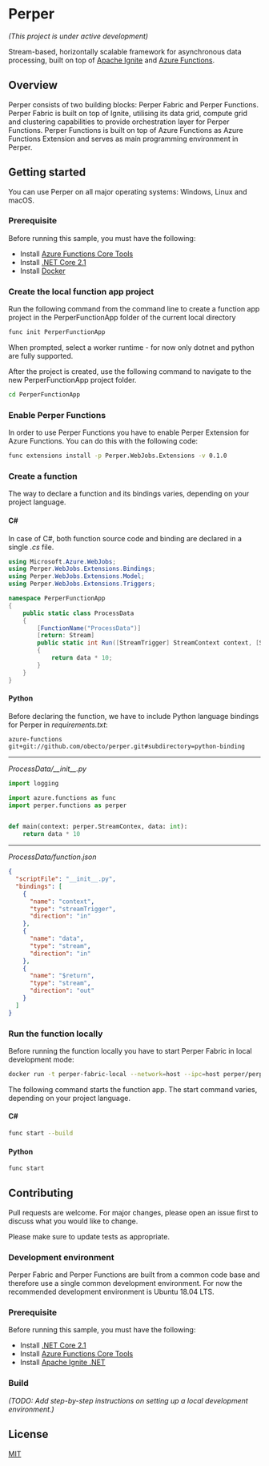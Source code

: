 # Perper
*(This project is under active development)*

Stream-based, horizontally scalable framework for asynchronous data processing, built on top of [Apache Ignite](https://ignite.apache.org/) and [Azure Functions](https://azure.microsoft.com/en-us/services/functions/).

## Overview

Perper consists of two building blocks: Perper Fabric and Perper Functions. Perper Fabric is built on top of Ignite, utilising its data grid, compute grid and clustering capabilities to provide orchestration layer for Perper Functions. Perper Functions is built on top of Azure Functions as Azure Functions Extension and serves as main programming environment in Perper.

## Getting started

You can use Perper on all major operating systems: Windows, Linux and macOS.

### Prerequisite

Before running this sample, you must have the following:

- Install [Azure Functions Core Tools](https://docs.microsoft.com/en-us/azure/azure-functions/functions-run-local#v2)
- Install [.NET Core 2.1](https://dotnet.microsoft.com/download/dotnet-core/2.1)
- Install [Docker](https://docs.docker.com/install/)

### Create the local function app project

Run the following command from the command line to create a function app project in the PerperFunctionApp folder of the current local directory

```bash
func init PerperFunctionApp
```

When prompted, select a worker runtime - for now only dotnet and python are fully supported.

After the project is created, use the following command to navigate to the new PerperFunctionApp project folder.

```bash
cd PerperFunctionApp
```

### Enable Perper Functions

In order to use Perper Functions you have to enable Perper Extension for Azure Functions. You can do this with the following code:

```bash
func extensions install -p Perper.WebJobs.Extensions -v 0.1.0 
```

### Create a function

The way to declare a function and its bindings varies, depending on your project language.

#### C#

In case of C#, both function source code and binding are declared in a single *.cs* file.

```csharp
using Microsoft.Azure.WebJobs;
using Perper.WebJobs.Extensions.Bindings;
using Perper.WebJobs.Extensions.Model;
using Perper.WebJobs.Extensions.Triggers;

namespace PerperFunctionApp
{
    public static class ProcessData
    {
        [FunctionName("ProcessData")]
        [return: Stream]
        public static int Run([StreamTrigger] StreamContext context, [Stream] int data)
        {
            return data * 10;
        }
    }
}
```

#### Python

Before declaring the function, we have to include Python language bindings for Perper in *requirements.txt*:

```
azure-functions
git+git://github.com/obecto/perper.git#subdirectory=python-binding
```
---
*ProcessData/\_\_init\_\_.py*
```python
import logging

import azure.functions as func
import perper.functions as perper


def main(context: perper.StreamContex, data: int):
    return data * 10

```
---
*ProcessData/function.json*
```json
{
  "scriptFile": "__init__.py",
  "bindings": [
    {
      "name": "context",
      "type": "streamTrigger",
      "direction": "in"
    },
    {
      "name": "data",
      "type": "stream",
      "direction": "in"
    },
    {
      "name": "$return",
      "type": "stream",
      "direction": "out"
    }
  ]
}
```

### Run the function locally

Before running the function locally you have to start Perper Fabric in local development mode:

```bash
docker run -t perper-fabric-local --network=host --ipc=host perper/perper-fabric
```

The following command starts the function app. The start command varies, depending on your project language.

#### C#

```bash
func start --build
```

#### Python

```bash
func start
```

## Contributing
Pull requests are welcome. For major changes, please open an issue first to discuss what you would like to change.

Please make sure to update tests as appropriate.

### Development environment

Perper Fabric and Perper Functions are built from a common code base and therefore use a single common development environment. For now the recommended development environment is Ubuntu 18.04 LTS.

### Prerequisite

Before running this sample, you must have the following:

- Install [.NET Core 2.1](https://dotnet.microsoft.com/download/dotnet-core/2.1)
- Install [Azure Functions Core Tools](https://docs.microsoft.com/en-us/azure/azure-functions/functions-run-local#v2)
- Install [Apache Ignite .NET](https://apacheignite-net.readme.io/docs/cross-platform-support)

### Build

*(TODO: Add step-by-step instructions on setting up a local development environment.)*

## License
[MIT](https://github.com/obecto/perper/blob/master/LICENSE)
